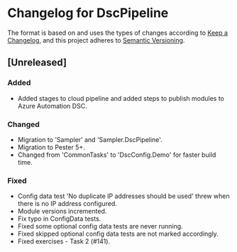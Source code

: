 # Changelog for DscPipeline

The format is based on and uses the types of changes according to [Keep a Changelog](https://keepachangelog.com/en/1.0.0/),
and this project adheres to [Semantic Versioning](https://semver.org/spec/v2.0.0.html).

## [Unreleased]

### Added
- Added stages to cloud pipeline and added steps to publish modules to Azure Automation DSC.

### Changed

- Migration to 'Sampler' and 'Sampler.DscPipeline'.
- Migration to Pester 5+.
- Changed from 'CommonTasks' to 'DscConfig.Demo' for faster build time.

### Fixed
- Config data test 'No duplicate IP addresses should be used' threw when there
  is no IP address configured.
- Module versions incremented.
- Fix typo in ConfigData tests.
- Fixed some optional config data tests are never running.
- Fixed skipped optional config data tests are not marked accordingly.
- Fixed exercises - Task 2 (#141).
